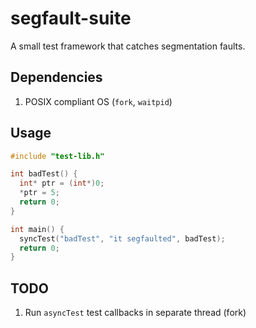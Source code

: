 # segfault-suite

A small test framework that catches segmentation faults.

## Dependencies

1. POSIX compliant OS (`fork`, `waitpid`)

## Usage

```C
#include "test-lib.h"

int badTest() {
  int* ptr = (int*)0;
  *ptr = 5;
  return 0;
}

int main() {
  syncTest("badTest", "it segfaulted", badTest);
  return 0;
}
```

## TODO

1. Run `asyncTest` test callbacks in separate thread (fork)
